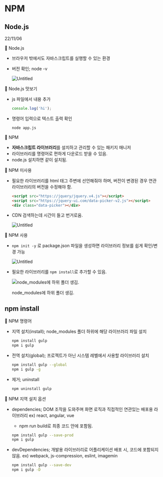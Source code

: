 # NPM

## Node.js

22/11/06

📎 Node.js

- 브라우저 밖에서도 자바스크립트를 실행할 수 있는 환경
- 버전 확인; node -v
    
    ![Untitled](NPM%201c043629ba804a43bf1b66ae369616dd/Untitled.png)
    

📎 Node.js 맛보기

- js 파일에서 내용 추가
    
    ```jsx
    console.log('hi');
    ```
    
- 명령어 입력으로 텍스트 출력 확인
    
    ```bash
    node app.js
    ```
    

📎 NPM

- **자바스크립트 라이브러리**를 설치하고 관리할 수 있는 패키지 매니저
- 라이브러리를 명령어로 편하게 다운로드 받을 수 있음.
- node.js 설치하면 같이 설치됨.

📎 NPM 미사용

- 필요한 라이브러리를 html 태그 주변에 선언해줘야 하며, 버전이 변경된 경우 연관 라이브러리의 버전을 수정해야 함.
    
    ```html
    <script src="https://jquery/jquery.v4.js"></script>
    <script src="https://jquery-ui.com/data-picker-v2.js"></script>
    <div class="data-picker"></div>
    ```
    
- CDN 검색하는데 시간이 들고 번거로움.
    
    ![Untitled](NPM%201c043629ba804a43bf1b66ae369616dd/Untitled%201.png)
    

📎 NPM 사용

- `npm init -y` 로 package.json 파일을 생성하면 라이브러리 정보를 쉽게 확인/변경 가능
    
    ![Untitled](NPM%201c043629ba804a43bf1b66ae369616dd/Untitled%202.png)
    
- 필요한 라이브러리를 `npm install`로 추가할 수 있음.
    
    ![node_modules에 하위 폴더 생김.](NPM%201c043629ba804a43bf1b66ae369616dd/Untitled%203.png)
    
    node_modules에 하위 폴더 생김.
    

## npm install

📎 NPM 명령어

- 지역 설치(install); node_modules 폴더 하위에 해당 라이브러리 파일 설치
    
    ```bash
    npm install gulp
    npm i gulp
    ```
    
- 전역 설치(global); 프로젝트가 아닌 시스템 레벨에서 사용할 라이브러리 설치
    
    ```bash
    npm install gulp --global
    npm i gulp -g
    ```
    
- 제거; uninstall
    
    ```bash
    npm uninstall gulp
    ```
    

📎 NPM 지역 설치 옵션

- dependencies; DOM 조작을 도와주며 화면 로직과 직접적인 연관있는 배포용 라이브러리 ex) react, angular, vue
    - npm run build로 최종 코드 안에 포함됨.
    
    ```bash
    npm install gulp --save-prod
    npm i gulp
    ```
    
- devDependencies; 개발용 라이브러리로 어플리케이션 배포 시, 코드에 포함되지 않음. ex) webpack, js-compression, eslint, imagemin
    
    ```bash
    npm install gulp --save-dev
    npm i gulp -D
    ```